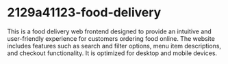 # 2129a41123-food-delivery
This is a food delivery web frontend designed to provide an intuitive and user-friendly experience for customers ordering food online. The website includes features such as search and filter options, menu item descriptions, and checkout functionality. It is optimized for desktop and mobile devices.
